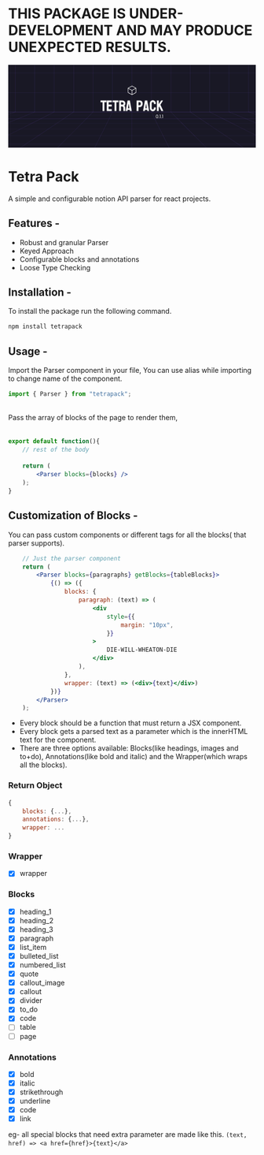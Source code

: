 # THIS PACKAGE IS UNDER-DEVELOPMENT AND MAY PRODUCE UNEXPECTED RESULTS.

![Banner Image](/images/bannerTwo.png)

# Tetra Pack
A simple and configurable notion API parser for react projects.

## Features -
- Robust and granular Parser
- Keyed Approach
- Configurable blocks and annotations
- Loose Type Checking

## Installation -
To install the package run the following command.
```bash
npm install tetrapack
```

## Usage -
Import the Parser component in your file,
You can use alias while importing to change name of the component.
```js
import { Parser } from "tetrapack";
```
<br />
Pass the array of blocks of the page to render them,

```jsx

export default function(){
	// rest of the body

	return (
		<Parser blocks={blocks} />
	);
}
```

## Customization of Blocks -
You can pass custom components or different tags for all the blocks( that parser supports).
```jsx
	// Just the parser component
	return (
		<Parser blocks={paragraphs} getBlocks={tableBlocks}>
            {() => ({
                blocks: {
                    paragraph: (text) => (
                        <div
                            style={{
                                margin: "10px",
                            }}
                        >
                            DIE-WILL-WHEATON-DIE
                        </div>
                    ),
                },
                wrapper: (text) => (<div>{text}</div>)
            })}
        </Parser>
	);
```
+ Every block should be a function that must return a JSX component.
+ Every block gets a parsed text as a parameter which is the innerHTML text for the component.
+ There are three options available: Blocks(like headings, images and to+do), Annotations(like bold and italic) and the Wrapper(which wraps all the blocks).

### Return Object
```js
{
	blocks: {...},
	annotations: {...},
	wrapper: ...
}
```

### Wrapper
+ [x] wrapper

### Blocks
+ [x] heading_1
+ [x] heading_2
+ [x] heading_3
+ [x] paragraph
+ [x] list_item
+ [x] bulleted_list
+ [x] numbered_list
+ [x] quote
+ [x] callout_image
+ [x] callout
+ [x] divider
+ [x] to_do
+ [x] code
+ [ ] table
+ [ ] page

### Annotations
+ [x] bold
+ [x] italic
+ [x] strikethrough
+ [x] underline
+ [x] code
+ [x] link 

eg- all special blocks that need extra parameter are made like this.
`(text, href) => <a href={href}>{text}</a>`